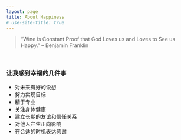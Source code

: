 ```yaml
---
layout: page
title: About Happiness
# use-site-title: true
---
```


> “Wine is Constant Proof that God Loves us and Loves to See us Happy.” – Benjamin Franklin​

<br/>

### 让我感到幸福的几件事

* 对未来有好的设想
* 努力实现目标
* 精于专业
* 关注身体健康
* 建立长期的友谊和信任关系
* 对他人产生正向影响
* 在合适的时机表达感谢

